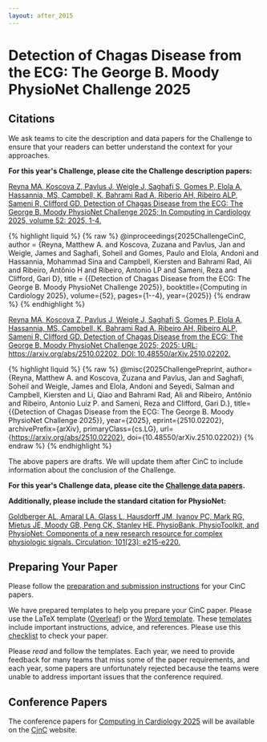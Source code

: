 ```yaml
---
layout: after_2015
---
```


# Detection of Chagas Disease from the ECG: The George B. Moody PhysioNet Challenge 2025

## Citations

We ask teams to cite the description and data papers for the Challenge to ensure that your readers can better understand the context for your approaches.

__For this year's Challenge, please cite the Challenge description papers:__

[Reyna MA, Koscova Z, Pavlus J, Weigle J, Saghafi S, Gomes P, Elola A, Hassannia, MS, Campbell, K, Bahrami Rad A, Riberio AH, Ribeiro ALP, Sameni R, Clifford GD. Detection of Chagas Disease from the ECG: The George B. Moody PhysioNet Challenge 2025; In Computing in Cardiology 2025, volume 52: 2025, 1-4.](https://cinc.org/prelim_program_2025/)

{% highlight liquid %}
  {% raw %}
    @inproceedings{2025ChallengeCinC,
    author = {Reyna, Matthew A. and Koscova, Zuzana and Pavlus, Jan and Weigle, James and Saghafi, Soheil and Gomes, Paulo and Elola, Andoni and Hassannia, Mohammad Sina and Campbell, Kiersten and Bahrami Rad, Ali and Ribeiro, Antônio H and Ribeiro, Antonio LP and Sameni, Reza and Clifford, Gari D},
    title = {{Detection of Chagas Disease from the ECG: The George B. Moody PhysioNet Challenge 2025}},
    booktitle={Computing in Cardiology 2025},
    volume={52},
    pages={1--4},
    year={2025}}
  {% endraw %}
{% endhighlight %}

[Reyna MA, Koscova Z, Pavlus J, Weigle J, Saghafi S, Gomes P, Elola A, Hassannia, MS, Campbell, K, Bahrami Rad A, Ribeiro AH, Ribeiro ALP, Sameni R, Clifford GD. Detection of Chagas Disease from the ECG: The George B. Moody PhysioNet Challenge 2025; 2025: URL: https://arxiv.org/abs/2510.02202, DOI: 10.48550/arXiv.2510.02202.](https://doi.org/10.48550/arXiv.2510.02202)

{% highlight liquid %}
  {% raw %}
    @misc{2025ChallengePreprint,
    author={Reyna, Matthew A. and Koscova, Zuzana and Pavlus, Jan and Saghafi, Soheil and Weigle, James and Elola, Andoni and Seyedi, Salman and Campbell, Kiersten and Li, Qiao and Bahrami Rad, Ali and Ribeiro, Antônio and Ribeiro, Antonio Luiz P. and Sameni, Reza and Clifford, Gari D.},
    title={{Detection of Chagas Disease from the ECG: The George B. Moody PhysioNet Challenge 2025}}, 
    year={2025},
    eprint={2510.02202},
    archivePrefix={arXiv},
    primaryClass={cs.LG},
    url={https://arxiv.org/abs/2510.02202}, 
    doi={10.48550/arXiv.2510.02202}}
  {% endraw %}
{% endhighlight %}

The above papers are drafts. We will update them after CinC to include information about the conclusion of the Challenge.

__For this year's Challenge data, please cite the [Challenge data papers](../#data).__

__Additionally, please include the standard citation for PhysioNet:__

[Goldberger AL, Amaral LA, Glass L, Hausdorff JM, Ivanov PC, Mark RG, Mietus JE, Moody GB, Peng CK, Stanley HE. PhysioBank, PhysioToolkit, and PhysioNet: Components of a new research resource for complex physiologic signals. Circulation; 101(23): e215-e220.](https://www.ahajournals.org/doi/full/10.1161/01.CIR.101.23.e215)

## Preparing Your Paper

Please follow the [preparation and submission instructions](https://www.cinc.org/instructions-for-preparing-and-submitting-full-papers/) for your CinC papers.

We have prepared templates to help you prepare your CinC paper. Please use the LaTeX template ([Overleaf](https://www.overleaf.com/read/pdkzfwqkmfyp#afbfcf)) or the [Word template](https://cinc.org/instructions-for-preparing-and-submitting-full-papers/). These [templates](cinc_template.pdf) include important instructions, advice, and references. Please use this [checklist](cinc_paper_checklist.pdf) to check your paper.

Please *read* and follow the templates. Each year, we need to provide feedback for many teams that miss some of the paper requirements, and each year, some papers are unfortunately rejected because the teams were unable to address important issues that the conference required.

## Conference Papers

The conference papers for [Computing in Cardiology 2025](https://www.cinc2025.org/) will be available on the [CinC](https://www.cinc.org/cinc-papers-on-line/) website.